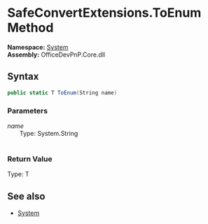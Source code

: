 # SafeConvertExtensions.ToEnum Method  
**Namespace:** [System](System.md)  
**Assembly:** OfficeDevPnP.Core.dll  
## Syntax
```C#
public static T ToEnum(String name)
```
### Parameters
*name*  
&emsp;&emsp;Type: System.String  
&emsp;&emsp;  
  
### Return Value
Type: T  

## See also
- [System](System.md)
